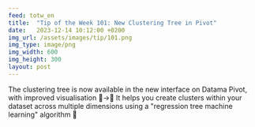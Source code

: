 ```yaml
---
feed: totw_en
title:  "Tip of the Week 101: New Clustering Tree in Pivot"
date:   2023-12-14 10:12:00 +0200
img_url: /assets/images/tip/101.png
img_type: image/png
img_width: 600
img_height: 300
layout: post
---
```



The clustering tree is now available in the new interface on Datama Pivot, with improved visualisation 🌲->🎄
It helps you create clusters within your dataset across multiple dimensions using a "regression tree machine learning" algorithm 🚀
